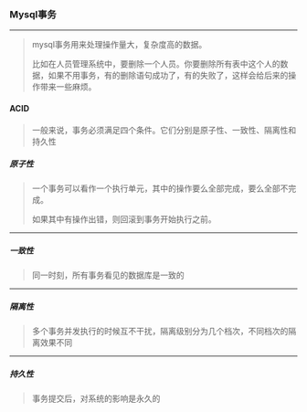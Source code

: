 ### Mysql事务

***

> mysql事务用来处理操作量大，复杂度高的数据。
>
> 比如在人员管理系统中，要删除一个人员。你要删除所有表中这个人的数据，如果不用事务，有的删除语句成功了，有的失败了，这样会给后来的操作带来一些麻烦。

#### ACID

> 一般来说，事务必须满足四个条件。它们分别是原子性、一致性、隔离性和持久性

##### 原子性

> 一个事务可以看作一个执行单元，其中的操作要么全部完成，要么全部不完成。
>
> 如果其中有操作出错，则回滚到事务开始执行之前。

***

##### 一致性

> 同一时刻，所有事务看见的数据库是一致的

***

##### 隔离性

>多个事务并发执行的时候互不干扰，隔离级别分为几个档次，不同档次的隔离效果不同

***

##### 持久性

>事务提交后，对系统的影响是永久的

